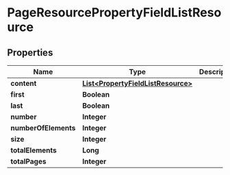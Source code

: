 
# PageResourcePropertyFieldListResource

## Properties
Name | Type | Description | Notes
------------ | ------------- | ------------- | -------------
**content** | [**List&lt;PropertyFieldListResource&gt;**](PropertyFieldListResource.md) |  |  [optional]
**first** | **Boolean** |  |  [optional]
**last** | **Boolean** |  |  [optional]
**number** | **Integer** |  |  [optional]
**numberOfElements** | **Integer** |  |  [optional]
**size** | **Integer** |  |  [optional]
**totalElements** | **Long** |  |  [optional]
**totalPages** | **Integer** |  |  [optional]



